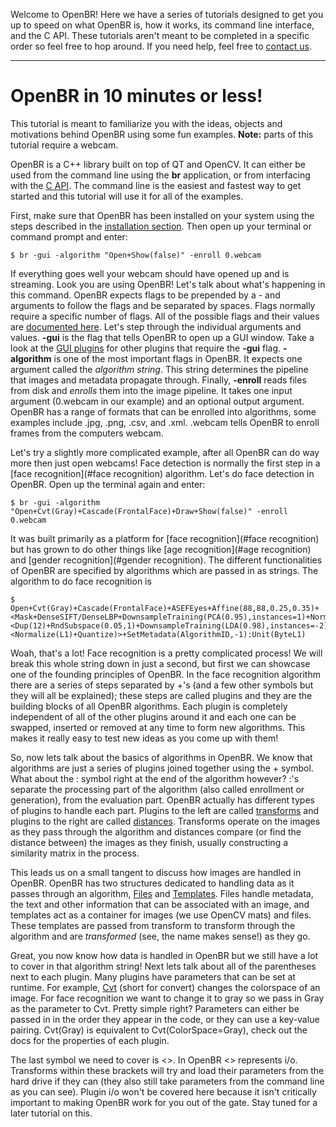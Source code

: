 
Welcome to OpenBR! Here we have a series of tutorials designed to get you up to speed on what OpenBR is, how it works, its command line interface, and the C API. These tutorials aren't meant to be completed in a specific order so feel free to hop around. If you need help, feel free to [contact us](index.md#help).

---

# OpenBR in 10 minutes or less!

This tutorial is meant to familiarize you with the ideas, objects and motivations behind OpenBR using some fun examples. **Note:** parts of this tutorial require a webcam.

OpenBR is a C++ library built on top of QT and OpenCV. It can either be used from the command line using the **br** application, or from interfacing with the [C API](#c-api). The command line is the easiest and fastest way to get started and this tutorial will use it for all of the examples.

First, make sure that OpenBR has been installed on your system using the steps described in the [installation section](#install.md). Then open up your terminal or command prompt and enter:

    $ br -gui -algorithm "Open+Show(false)" -enroll 0.webcam

If everything goes well your webcam should have opened up and is streaming. Look you are using OpenBR! Let's talk about what's happening in this command. OpenBR expects flags to be prepended by a *-* and arguments to follow the flags and be separated by spaces. Flags normally require a specific number of flags. All of the possible flags and their values are [documented here](#docs/cl_api.md). Let's step through the individual arguments and values. **-gui** is the flag that tells OpenBR to open up a GUI window. Take a look at the [GUI plugins](#docs/plugins/gui.md) for other plugins that require the **-gui** flag. **-algorithm** is one of the most important flags in OpenBR. It expects one argument called the *algorithm string*. This string determines the pipeline that images and metadata propagate through. Finally, **-enroll** reads files from disk and *enrolls* them into the image pipeline. It takes one input argument (0.webcam in our example) and an optional output argument. OpenBR has a range of formats that can be enrolled into algorithms, some examples include .jpg, .png, .csv, and .xml. .webcam tells OpenBR to enroll frames from the computers webcam.

Let's try a slightly more complicated example, after all OpenBR can do way more then just open webcams! Face detection is normally the first step in a [face recognition](#face recognition) algorithm. Let's do face detection in OpenBR. Open up the terminal again and enter:

    $ br -gui -algorithm "Open+Cvt(Gray)+Cascade(FrontalFace)+Draw+Show(false)" -enroll 0.webcam


It was built primarily as a platform for [face recognition](#face recognition) but has grown to do other things like [age recognition](#age recognition) and [gender recognition](#gender recognition). The different functionalities of OpenBR are specified by algorithms which are passed in as strings. The algorithm to do face recognition is

    $ Open+Cvt(Gray)+Cascade(FrontalFace)+ASEFEyes+Affine(88,88,0.25,0.35)+<Mask+DenseSIFT/DenseLBP+DownsampleTraining(PCA(0.95),instances=1)+Normalize(L2)+Cat>+<Dup(12)+RndSubspace(0.05,1)+DownsampleTraining(LDA(0.98),instances=-2)+Cat+DownsampleTraining(PCA(768),instances=1)>+<Normalize(L1)+Quantize)>+SetMetadata(AlgorithmID,-1):Unit(ByteL1)

Woah, that's a lot! Face recognition is a pretty complicated process! We will break this whole string down in just a second, but first we can showcase one of the founding principles of OpenBR. In the face recognition algorithm there are a series of steps separated by +'s (and a few other symbols but they will all be explained); these steps are called plugins and they are the building blocks of all OpenBR algorithms. Each plugin is completely independent of all of the other plugins around it and each one can be swapped, inserted or removed at any time to form new algorithms. This makes it really easy to test new ideas as you come up with them!

So, now lets talk about the basics of algorithms in OpenBR. We know that algorithms are just a series of plugins joined together using the + symbol. What about the : symbol right at the end of the algorithm however? :'s separate the processing part of the algorithm (also called enrollment or generation), from the evaluation part. OpenBR actually has different types of plugins to handle each part. Plugins to the left are called [transforms](docs/cpp_api.md#transform) and plugins to the right are called [distances](docs/cpp_api.md#distance). Transforms operate on the images as they pass through the algorithm and distances compare (or find the distance between) the images as they finish, usually constructing a similarity matrix in the process.

This leads us on a small tangent to discuss how images are handled in OpenBR. OpenBR has two structures dedicated to handling data as it passes through an algorithm, [Files](docs/cpp_api.md#file) and [Templates](docs/cpp_api.md#template). Files handle metadata, the text and other information that can be associated with an image, and templates act as a container for images (we use OpenCV mats) and files. These templates are passed from transform to transform through the algorithm and are *transformed* (see, the name makes sense!) as they go.

Great, you now know how data is handled in OpenBR but we still have a lot to cover in that algorithm string! Next lets talk about all of the parentheses next to each plugin. Many plugins have parameters that can be set at runtime. For example, [Cvt](docs/plugins/imgproc.md#cvttransform) (short for convert) changes the colorspace of an image. For face recognition we want to change it to gray so we pass in Gray as the parameter to Cvt. Pretty simple right? Parameters can either be passed in in the order they appear in the code, or they can use a key-value pairing. Cvt(Gray) is equivalent to Cvt(ColorSpace=Gray), check out the docs for the properties of each plugin.

The last symbol we need to cover is <>. In OpenBR <> represents i/o. Transforms within these brackets will try and load their parameters from the hard drive if they can (they also still take parameters from the command line as you can see). Plugin i/o won't be covered here because it isn't critically important to making OpenBR work for you out of the gate. Stay tuned for a later tutorial on this.
